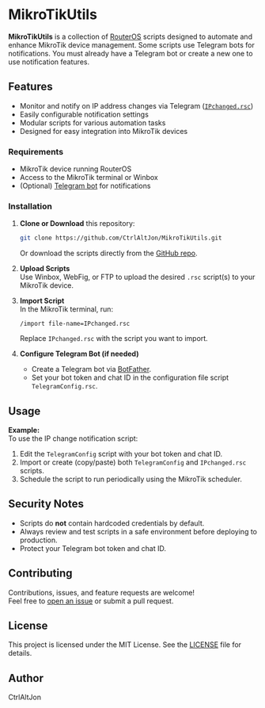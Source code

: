 # MikroTikUtils

**MikroTikUtils** is a collection of [RouterOS](https://mikrotik.com/software) scripts designed to automate and enhance MikroTik device management. Some scripts use Telegram bots for notifications. You must already have a Telegram bot or create a new one to use notification features.


## Features

- Monitor and notify on IP address changes via Telegram ([`IPchanged.rsc`](IPchanged.rsc))
- Easily configurable notification settings
- Modular scripts for various automation tasks
- Designed for easy integration into MikroTik devices


### Requirements

- MikroTik device running RouterOS
- Access to the MikroTik terminal or Winbox
- (Optional) [Telegram bot](https://core.telegram.org/bots#6-botfather) for notifications


### Installation

1. **Clone or Download** this repository:
    ```sh
    git clone https://github.com/CtrlAltJon/MikroTikUtils.git
    ```
    Or download the scripts directly from the [GitHub repo](https://github.com/CtrlAltJon/MikroTikUtils).

2. **Upload Scripts**  
   Use Winbox, WebFig, or FTP to upload the desired `.rsc` script(s) to your MikroTik device.

3. **Import Script**  
   In the MikroTik terminal, run:
    ```
    /import file-name=IPchanged.rsc
    ```
   Replace `IPchanged.rsc` with the script you want to import.

4. **Configure Telegram Bot (if needed)**  
   - Create a Telegram bot via [BotFather](https://core.telegram.org/bots#6-botfather).
   - Set your bot token and chat ID in the configuration file script `TelegramConfig.rsc`.


## Usage

**Example:**  
To use the IP change notification script:
1. Edit the `TelegramConfig` script with your bot token and chat ID.
2. Import or create (copy/paste) both `TelegramConfig` and `IPchanged.rsc` scripts.
3. Schedule the script to run periodically using the MikroTik scheduler.


## Security Notes

- Scripts do **not** contain hardcoded credentials by default.
- Always review and test scripts in a safe environment before deploying to production.
- Protect your Telegram bot token and chat ID.


## Contributing

Contributions, issues, and feature requests are welcome!  
Feel free to [open an issue](https://github.com/CtrlAltJon/MikroTikUtils/issues) or submit a pull request.


## License

This project is licensed under the MIT License. See the [LICENSE](LICENSE) file for details.


## Author

CtrlAltJon

